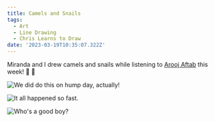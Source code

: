 ```yaml
---
title: Camels and Snails
tags:
  - Art
  - Line Drawing
  - Chris Learns to Draw
date: '2023-03-19T10:35:07.322Z'
---
```


Miranda and I drew camels and snails while listening to [Arooj Aftab](https://www.youtube.com/watch?v=iRZ98HX1MO8&ab_channel=AroojAftab) this week! 🐌 🐫

![We did do this on hump day, actually!](https://res.cloudinary.com/cpadilla/image/upload/t_optimize/chrisdpadilla/blog/art/IMG_3020_rq7d58.jpg)

![It all happened so fast.](https://res.cloudinary.com/cpadilla/image/upload/t_optimize/chrisdpadilla/blog/art/IMG_3021_dlnwe1.jpg)

![Who's a good boy?](https://res.cloudinary.com/cpadilla/image/upload/t_optimize/chrisdpadilla/blog/art/IMG_3017_utblbz.jpg)
